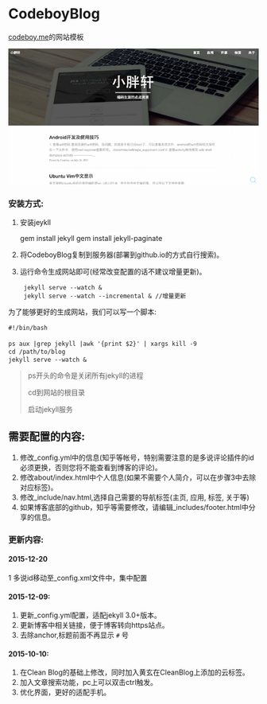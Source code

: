 # CodeboyBlog

[codeboy.me](http://codeboy.me)的网站模板

![网站截图](codeboy.me.png)

### 安装方式:

1. 安装jeykll

	gem install jekyll
	gem install jekyll-paginate

2. 将CodeboyBlog复制到服务器(部署到github.io的方式自行搜索)。
3. 运行命令生成网站即可(经常改变配置的话不建议增量更新)。
    
        jekyll serve --watch &
        jekyll serve --watch --incremental & //增量更新

为了能够更好的生成网站，我们可以写一个脚本:

    #!/bin/bash
    
    ps aux |grep jekyll |awk '{print $2}' | xargs kill -9
    cd /path/to/blog
    jekyll serve --watch &
    
    
> ps开头的命令是关闭所有jekyll的进程
>
> cd到网站的根目录
>
> 启动jekyll服务

## 需要配置的内容:
1. 修改_config.yml中的信息(知乎等帐号，特别需要注意的是多说评论插件的id必须更换，否则您将不能查看到博客的评论)。
2. 修改about/index.html中个人信息(如果不需要个人简介，可以在步骤3中去除对应标签)。
3. 修改_include/nav.html,选择自己需要的导航标签(主页, 应用, 标签, 关于等)
4. 如果博客底部的github，知乎等需要修改，请编辑_includes/footer.html中分享的信息。

### 更新内容:

#### 2015-12-20
1 多说id移动至_config.xml文件中，集中配置

#### 2015-12-09:

1. 更新_config.yml配置，适配jekyll 3.0+版本。
2. 更新博客中相关链接，便于博客转向https站点。
3. 去除anchor,标题前面不再显示 `#` 号

#### 2015-10-10:

1. 在Clean Blog的基础上修改，同时加入黄玄在CleanBlog上添加的云标签。
2. 加入文章搜索功能，pc上可以双击ctrl触发。
3. 优化界面，更好的适配手机。

